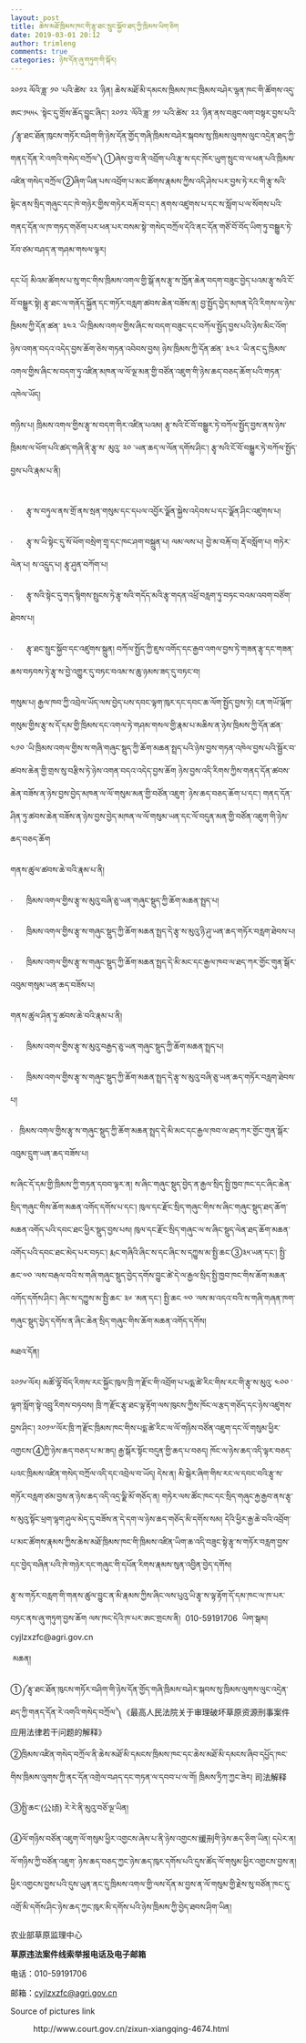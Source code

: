 ```yaml
---
layout: post
title: ཆེས་མཐོ་ཁྲིམས་ཁང་གི་རྩྭ་ཐང་སྲུང་སྐྱོབ་ཐད་ཀྱི་ཁྲིམས་ཡིག་ཅིག
date: 2019-03-01 20:12
author: trimleng
comments: true
categories: ཉེས་དོན་ཞུ་གཏུག་གི་སྐོར།
---
```

<!-- wp:paragraph -->
<p>༢༠༡༢ ལོའི་ཟླ་ ༡༠ ་པའི་ཚེས་ ༢༢ ་ཉིན། ཆེས་མཐོ་མི་དམངས་ཁྲིམས་ཁང་ཁྲིམས་བཤེར་ལྷན་ཁང་གི་ཚོགས་འདུ་ཨང་༡༥༥༨ ་སྟེང་དུ་གྲོས་ཆོད་བྱུང་ཞིང་། ༢༠༡༢ ་ལོའི་ཟླ་ ༡༡ ་པའི་ཚེས་ ༢༢ ་ཉིན་ནས་བཟུང་ལག་བསྟར་བྱས་པའི་༼རྩྭ་ཐང་ཐོན་ཁུངས་གཏོར་བཤིག་གི་ཉེས་དོན་གྱོད་གཞི་ཁྲིམས་བཤེར་སྐབས་སུ་ཁྲིམས་ལུགས་ལུང་འདྲེན་ཐད་ཀྱི་གནད་དོན་རེ་འགའི་གསེད་བཀྲོལ་༽①ཞེས་བྱ་བ་ནི་འབྲོག་པའི་རྩྭ་ས་དང་ཁོར་ཡུག་སྲུང་བ་ལ་ཕན་པའི་ཁྲིམས་འཛིན་གསེད་བཀྲོལ་②ཞིག་ཡིན་པས་འབྲོག་པ་མང་ཚོགས་རྣམས་ཀྱིས་འདི་ཤེས་པར་བྱས་ཏེ་རང་གི་རྩྭ་སའི་སྟེང་ནས་སྲིད་གཞུང་དང་ཁེ་གཉེར་གྱིས་གཏེར་བརྐོ་བ་དང་། ནགས་འཛུགས་པ་དང་ས་སློག་པ་ལ་སོགས་པའི་གནད་དོན་ལ་ཁ་གཏད་གཅོག་པར་ཕན་པར་བསམ་སྟེ་་གསེད་བཀྲོལ་དེའི་ནང་དོན་གཙོ་བོ་བོད་ཡིག་ཏུ་བསྒྱུར་ཏེ་རོབ་ཙམ་བཤད་ན་གཤམ་གསལ་ལྟར།</p>
<!-- /wp:paragraph -->

<!-- wp:more -->
<!--more-->
<!-- /wp:more -->

<!-- wp:paragraph -->
<p>དང་པོ། མིའམ་ཚོགས་པ་སུ་གང་གིས་ཁྲིམས་འགལ་གྱི་སྒོ་ནས་རྩྭ་ས་ཁྱོན་ཆེན་བདག་བཟུང་བྱེད་པའམ་རྩྭ་སའི་ངོ་བོ་བསྒྱུར་སྟེ། རྩྭ་ཐང་ལ་གནོད་སྐྱོན་དང་གཏོར་བརླག་ཚབས་ཆེན་བཟོས་ན། བྱ་སྤྱོད་བྱེད་མཁན་དེའི་རིགས་ལ་ཉེས་ཁྲིམས་ཀྱི་དོན་ཚན་
༣༤༢ ་ཡི་ཁྲིམས་འགལ་གྱིས་ཞིང་ས་བདག་བཟུང་དང་བཀོལ་སྤྱོད་བྱས་པའི་ཉེས་མིང་འོག་ཉེས་འགན་བདའ་འདེད་བྱས་ཆོག་ཅེས་གཏན་འབེབས་བྱས། ཉེས་ཁྲིམས་ཀྱི་དོན་ཚན་ ༣༤༢ ་ཡི་ནང་དུ་ཁྲིམས་འགལ་གྱིས་ཞིང་ས་བདག་ཏུ་འཛིན་མཁན་ལ་ལོ་ལྔ་མན་གྱི་བཙོན་འཇུག་གི་ཉེས་ཆད་བཅད་ཆོག་པའི་གཏན་འཁེལ་ཡོད།</p>
<!-- /wp:paragraph -->

<!-- wp:paragraph -->
<p>གཉིས་པ། ཁྲིམས་འགལ་གྱིས་རྩྭ་ས་བདག་གིར་འཛིན་པའམ། རྩྭ་སའི་ངོ་བོ་བསྒྱུར་ཏེ་བཀོལ་སྤྱོད་བྱས་ནས་ཉེས་ཁྲིམས་ལ་ཕོག་པའི་ཚད་གཞི་ནི་རྩྭ་ས་
མུའུ་ ༢༠ ་ཡན་ཆད་ལ་ལོན་དགོས་ཤིང་། རྩྭ་སའི་ངོ་བོ་བསྒྱུར་ཏེ་བཀོལ་སྤྱོད་བྱས་པའི་རྣམ་པ་ནི།<br>
<br>
</p>
<!-- /wp:paragraph -->

<!-- wp:paragraph -->
<p>· &nbsp;&nbsp;&nbsp;&nbsp;&nbsp;རྩྭ་ས་བཏུལ་ནས་གྲོ་ནས་སྲན་གསུམ་དང་དཔལ་འབྱོར་ལྗོན་སྐྱེས་འདེབས་པ་དང་ལྗོན་ཤིང་འཛུགས་པ།</p>
<!-- /wp:paragraph -->

<!-- wp:paragraph -->
<p>·
&nbsp;&nbsp;&nbsp;&nbsp;&nbsp;རྩྭ་ས་ཡི་སྟེང་དུ་སོ་ཕོག་བསྲེག་གྲྭ་དང་ཁང་ཤག་བསྐྲུན་པ། ལམ་ལས་པ། བྱེ་མ་བརྐོ་བ། རྡོ་བསློག་པ། གཏེར་ལེན་པ། ས་འདྲུད་པ། རྩྭ་ཤུན་བཀོག་པ།</p>
<!-- /wp:paragraph -->

<!-- wp:paragraph -->
<p>·
&nbsp;&nbsp;&nbsp;&nbsp;&nbsp;རྩྭ་སའི་སྟེང་དུ་གད་སྙིགས་སྤུངས་ཏེ་རྩྭ་སའི་གདོད་མའི་རྩྭ་གདན་འཕྲོ་བརླག་ཏུ་བཏང་བའམ་འབག་བཙོག་ཐེབས་པ།</p>
<!-- /wp:paragraph -->

<!-- wp:paragraph -->
<p>·
&nbsp;&nbsp;&nbsp;&nbsp;&nbsp;རྩྭ་ཐང་སྲུང་སྐྱོབ་དང་འཛུགས་སྐྲུན། བཀོལ་སྤྱོད་ཀྱི་ཇུས་འགོད་དང་རྒྱབ་འགལ་བྱས་ཏེ་གཟན་རྩྭ་དང་གཟན་ཆས་བཏབས་ཏེ་རྩྭ་ས་བྱེ་འགྱུར་དུ་བཏང་བའམ་ས་ཆུ་ཉམས་ཟད་དུ་བཏང་བ།</p>
<!-- /wp:paragraph -->

<!-- wp:paragraph -->
<p>གསུམ་པ། རྒྱལ་ཁབ་ཀྱི་འབྲེལ་ཡོད་ལས་བྱེད་པས་དབང་ལྟག་ཁུར་དང་དབང་ཆ་ལོག་སྤྱོད་བྱས་ཏེ། ངན་གཡོ་ལྐོག་གསུམ་གྱིས་རྩྭ་ས་དོ་དམ་གྱི་ཁྲིམས་དང་འགལ་ཏེ་གཤམ་གསལ་གྱི་རྣམ་པ་མཆིས་ན་ཉེས་ཁྲིམས་ཀྱི་དོན་ཚན་
༤༡༠ ་ཡི་ཁྲིམས་འགལ་གྱིས་ས་གཞི་གཞུང་སྡུད་ཀྱི་ཆོག་མཆན་སྤྲད་པའི་ཉེས་བྱས་གཏན་འཁེལ་བྱས་པའི་སྦྱོར་བ་ཚབས་ཆེན་གྱི་གྲས་སུ་བརྩིས་ཏེ་ཉེས་འགན་བདའ་འདེད་བྱས་ཆོག ཉེས་བྱས་འདི་རིགས་ཀྱིས་གནད་དོན་ཚབས་ཆེན་བཟོས་ན་ཉེས་བྱས་བྱེད་མཁན་ལ་ལོ་གསུམ་མན་གྱི་བཙོན་འཇུག་
ཉེས་ཆད་བཅད་ཆོག་པ་དང་། གནད་དོན་ཤིན་ཏུ་ཚབས་ཆེན་བཟོས་ན་ཉེས་བྱས་བྱེད་མཁན་ལ་ལོ་གསུམ་ཡན་དང་ལོ་བདུན་མན་གྱི་བཙོན་འཇུག་གི་ཉེས་ཆད་བཅད་ཆོག</p>
<!-- /wp:paragraph -->

<!-- wp:paragraph -->
<p>གནས་ཚུལ་ཚབས་ཆེ་བའི་རྣམ་པ་ནི།</p>
<!-- /wp:paragraph -->

<!-- wp:paragraph -->
<p>·
&nbsp;&nbsp;&nbsp;&nbsp;&nbsp;ཁྲིམས་འགལ་གྱིས་རྩྭ་ས་མུའུ་བཞི་ཅུ་ཡན་གཞུང་སྡུད་ཀྱི་ཆོག་མཆན་སྤྲད་པ།</p>
<!-- /wp:paragraph -->

<!-- wp:paragraph -->
<p>·
&nbsp;&nbsp;&nbsp;&nbsp;&nbsp;ཁྲིམས་འགལ་གྱིས་རྩྭ་ས་གཞུང་སྡུད་ཀྱི་ཆོག་མཆན་སྤྲད་དེ་རྩྭ་ས་མུའུ་ཉི་ཤུ་ཡན་ཆད་གཏོར་བརླག་ཐེབས་པ།</p>
<!-- /wp:paragraph -->

<!-- wp:paragraph -->
<p>·
&nbsp;&nbsp;&nbsp;&nbsp;&nbsp;ཁྲིམས་འགལ་གྱིས་རྩྭ་ས་གཞུང་སྡུད་ཀྱི་ཆོག་མཆན་སྤྲད་དེ་མི་མང་དང་རྒྱལ་ཁབ་ལ་ཐད་ཀར་གྱོང་གུན་སྒོར་འབུམ་གསུམ་ཡན་ཆད་བཟོས་པ།</p>
<!-- /wp:paragraph -->

<!-- wp:paragraph -->
<p>གནས་ཚུལ་ཤིན་ཏུ་ཚབས་ཆེ་བའི་རྣམ་པ་ནི།</p>
<!-- /wp:paragraph -->

<!-- wp:paragraph -->
<p>·
&nbsp;&nbsp;&nbsp;&nbsp;&nbsp;ཁྲིམས་འགལ་གྱིས་རྩྭ་ས་མུའུ་བརྒྱད་ཅུ་ཡན་གཞུང་སྡུད་ཀྱི་ཆོག་མཆན་སྤྲད་པ།</p>
<!-- /wp:paragraph -->

<!-- wp:paragraph -->
<p>·
&nbsp;&nbsp;&nbsp;&nbsp;&nbsp;ཁྲིམས་འགལ་གྱིས་རྩྭ་ས་གཞུང་སྡུད་ཀྱི་ཆོག་མཆན་སྤྲད་དེ་རྩྭ་ས་མུའུ་བཞི་ཅུ་ཡན་ཆད་གཏོར་བརླག་ཐེབས་པ།</p>
<!-- /wp:paragraph -->

<!-- wp:paragraph -->
<p>·
&nbsp;&nbsp;ཁྲིམས་འགལ་གྱིས་རྩྭ་ས་གཞུང་སྡུད་ཀྱི་ཆོག་མཆན་སྤྲད་དེ་མི་མང་དང་རྒྱལ་ཁབ་ལ་ཐད་ཀར་གྱོང་གུན་སྒོར་འབུམ་དྲུག་ཡན་ཆད་བཟོས་པ། &nbsp;</p>
<!-- /wp:paragraph -->

<!-- wp:paragraph -->
<p>ས་ཞིང་དོ་དམ་གྱི་ཁྲིམས་ཀྱི་གཏན་དབབ་ལྟར་ན། ས་ཞིང་གཞུང་སྡུད་བྱེད་ན་རྒྱལ་སྲིད་སྤྱི་ཁྱབ་ཁང་དང་ཞིང་ཆེན་སྲིད་གཞུང་གིས་ཆོག་མཆན་འགོད་དགོས་པ་དང་། ཁུལ་དང་རྫོང་སྲིད་གཞུང་གིས་ས་ཞིང་གཞུང་སྡུད་ཐད་ཆོག་མཆན་འགོད་པའི་དབང་ཐང་ཕྱིར་སྡུད་བྱས་པས། ཁུལ་དང་རྫོང་སྲིད་གཞུང་ལ་ས་ཞིང་སྡུད་ལེན་ཐད་ཆོག་མཆན་འགོད་པའི་དབང་ཐང་མེད་པར་བཏང་། རྨང་གཞིའི་ཞིང་ས་དང་ཞིང་ས་དཀྱུས་མ་སྤྱི་ཆང་③༣༥་ཡན་དང་། སྤྱི་ཆང་༧༠ ་ལས་བརྒལ་བའི་ས་གཞི་གཞུང་སྡུད་བྱེད་དགོས་བྱུང་ཚེ་དེ་ལ་རྒྱལ་སྲིད་སྤྱི་ཁྱབ་ཁང་གིས་ཆོག་མཆན་འགོད་དགོས་ཤིང་། ཞིང་ས་དཀྱུས་མ་སྤྱི་ཆང་ ༣༦ ་མན་དང་། སྤྱི་ཆང ༧༠ ་ལས་མ་འདའ་བའི་ས་གཞི་གཞན་ཁག་གཞུང་སྡུད་བྱེད་དགོས་ན་ཞིང་ཆེན་སྲིད་གཞུང་གིས་ཆོག་མཆན་འགོད་དགོས།</p>
<!-- /wp:paragraph -->

<!-- wp:paragraph -->
<p>མཐའ་དོན། </p>
<!-- /wp:paragraph -->

<!-- wp:paragraph -->
<p>༢༠༡༦་ལོར། མཚོ་ལྷོ་བོད་རིགས་རང་སྐྱོང་ཁུལ་ཁྲི་ཀ་རྫོང་གི་འབྲོག་པ་པདྨ་ཚེ་རིང་གིས་རང་གི་རྩྭ་ས་མུའུ་
༤༠༠ ་ལྷག་སློག་སྟེ་འབྲུ་རིགས་བཏབས། ཁྲི་ཀ་རྫོང་རྩྭ་ཐང་ལྟ་རྟོག་ལས་ཁུངས་ཀྱིས་ཁོང་ལ་རྩད་གཅོད་དང་ཉེས་འཛུགས་བྱས་ཤིང་། ༢༠༡༧་ལོར་ཁྲི་ཀ་རྫོང་ཁྲིམས་ཁང་གིས་པདྨ་ཚེ་རིང་ལ་ལོ་གཉིས་བཙོན་འཇུག་དང་ལོ་གསུམ་ཕྱིར་འགྱངས་④ཀྱི་ཉེས་ཆད་བཅད་པ་མ་ཟད། རྒྱ་སྒོར་སྟོང་བདུན་གྱི་ཆད་པ་བཅད། ཁོང་ལ་ཉེས་ཆད་འདི་ལྟར་བཅད་པའང་ཁྲིམས་འཛིན་གསེད་བཀྲོལ་འདི་དང་འབྲེལ་བ་ཡོད། དེས་ན། མི་སྒེར་ཞིག་གིས་རང་ལ་དབང་བའི་རྩྭ་ས་གཏོར་བརླག་ཙམ་བྱས་ན་ཉེས་ཆད་འདི་འདྲ་ལྗི་མོ་གཅོད་ན། གཏེར་ལས་ཚོང་ཁང་དང་སྲིད་གཞུང་རྐྱ་རྒྱབ་ནས་རྩྭ་ས་མུའུ་སྟོང་ཕྲག་ལྷག་ཤུལ་མེད་དུ་བཟོས་ན་དེ་དག་ལ་ཉེས་ཆད་གཅོད་མི་དགོས་སམ། དེའི་ཕྱིར་རྒྱ་ཆེ་བའི་འབྲོག་པ་མང་ཚོགས་རྣམས་ཀྱིས་ཆེས་མཐོ་ཁྲིམས་ཁང་གི་ཁྲིམས་འཛིན་ཡིག་ཆ་འདི་བཟུང་སྟེ་རྩྭ་ས་གཏོར་བརླག་བྱས་དང་བྱེད་བཞིན་པའི་ཁེ་གཉེར་དང་གཞུང་གི་དཔོན་རིགས་རྣམས་སུན་འབྱིན་བྱེད་དགོས། </p>
<!-- /wp:paragraph -->

<!-- wp:paragraph -->
<p>རྩྭ་ས་གཏོར་བརླག་གི་གནས་ཚུལ་བྱུང་ན་མི་རྣམས་ཀྱིས་ཞིང་ལས་པུའུ་ཡི་རྩྭ་ས་ལྟ་རྟོག་དོ་དམ་ཁང་ལ་ཁ་པར་བཏང་ནས་ཞུ་གཏུག་བྱས་ཆོག ལས་ཁང་དེའི་ཁ་པར་ཨང་གྲངས་ནི། &nbsp;010-59191706 &nbsp;ཡིག་སྒམ། cyjlzxzfc@agri.gov.cn</p>
<!-- /wp:paragraph -->

<!-- wp:paragraph -->
<p>&nbsp;མཆན། </p>
<!-- /wp:paragraph -->

<!-- wp:paragraph -->
<p>①༼རྩྭ་ཐང་ཐོན་ཁུངས་གཏོར་བཤིག་གི་ཉེས་དོན་གྱོད་གཞི་ཁྲིམས་བཤེར་སྐབས་སུ་ཁྲིམས་ལུགས་ལུང་འདྲེན་ཐད་ཀྱི་གནད་དོན་རེ་འགའི་གསེད་བཀྲོལ་༽《最高人民法院关于审理破坏草原资源刑事案件应用法律若干问题的解释》 </p>
<!-- /wp:paragraph -->

<!-- wp:paragraph -->
<p>②ཁྲིམས་འཛིན་གསེད་བཀྲོལ་ནི་ཆེས་མཐོ་མི་དམངས་ཁྲིམས་ཁང་དང་ཆེས་མཐོ་མི་དམངས་ཞིབ་དཔྱོད་ཁང་གིས་ཁྲིམས་ལུགས་ཀྱི་ནང་དོན་འགྲེལ་བཤད་དང་གཏན་ལ་དབབ་པ་ལ་གོ། ཁྲིམས་ཏྲིཀ་ཀྱང་ཟེར། 司法解释</p>
<!-- /wp:paragraph -->

<!-- wp:paragraph -->
<p>③སྤྱི་ཆང་(公顷) རེ་རེ་ནི་མུའུ་བཅོ་ལྔ་ཡིན།</p>
<!-- /wp:paragraph -->

<!-- wp:paragraph -->
<p>④ལོ་གཉིས་བཙོན་འཇུག་ལོ་གསུམ་ཕྱིར་འགྱངས་ཞེས་པ་ནི་ཉེས་འགྱངས་缓刑གི་ཉེས་ཆད་ཅིག་ཡིན། དཔེར་ན། ལོ་གཉིས་ཀྱི་བཙོན་འཇུག་ ཉེས་ཆད་བཅད་ཀྱང་ཉེས་ཆད་ཁུར་དགོས་པའི་དུས་ཚོད་ལོ་གསུམ་ཕྱིར་འགྱངས་བྱས་ན། ཕྱིར་འགྱངས་བྱས་པའི་དུས་ཡུན་ནང་དུ་ཁྲིམས་འགལ་གྱི་ལས་དོན་མ་བྱས་ན་ལོ་གསུམ་གྱི་རྗེས་སུ་བཙོན་ཁང་དུ་འགྲོ་མི་དགོས་ཤིང་ཉེས་ཆད་ཀྱང་ཁུར་མི་དགོས་པའི་ཉེས་ཁྲིམས་ཀྱི་བྱེད་ཐབས་ཤིག་ཡིན། </p>
<!-- /wp:paragraph -->

<!-- wp:paragraph -->
<p>农业部草原监理中心</p>
<!-- /wp:paragraph -->

<!-- wp:paragraph -->
<p><strong>草原违法案件线索举报电话及电子邮箱</strong></p>
<!-- /wp:paragraph -->

<!-- wp:paragraph -->
<p>电话：010-59191706</p>
<!-- /wp:paragraph -->

<!-- wp:paragraph -->
<p>邮箱：<a href="mailto:cyjlzxzfc@agri.gov.cn">cyjlzxzfc@agri.gov.cn</a></p>
<!-- /wp:paragraph -->

<!-- wp:paragraph -->
<p>Source of
pictures link</p>
<!-- /wp:paragraph -->

<!-- wp:embed {"url":"http://www.court.gov.cn/zixun-xiangqing-4674.html"} -->
<figure class="wp-block-embed"><div class="wp-block-embed__wrapper">
http://www.court.gov.cn/zixun-xiangqing-4674.html
</div></figure>
<!-- /wp:embed -->
